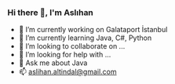 ### Hi there 👋, I'm Aslıhan


- 🔭 I’m currently working on Galataport İstanbul
- 🌱 I’m currently learning Java, C#, Python
- 👯 I’m looking to collaborate on ...
- 🤔 I’m looking for help with ...
- 💬 Ask me about Java
- 📫 aslihan.altindal@gmail.com

